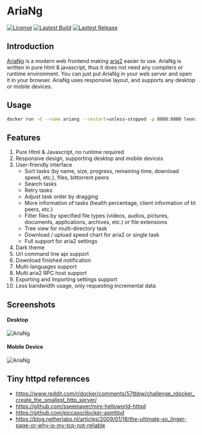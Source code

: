 # AriaNg
[![License](https://img.shields.io/github/license/mayswind/AriaNg.svg?style=flat)](https://github.com/mayswind/AriaNg/blob/master/LICENSE)
[![Lastest Build](https://img.shields.io/circleci/project/github/mayswind/AriaNg.svg?style=flat)](https://circleci.com/gh/mayswind/AriaNg/tree/master)
[![Lastest Release](https://img.shields.io/github/release/mayswind/AriaNg.svg?style=flat)](https://github.com/mayswind/AriaNg/releases)

## Introduction
[AriaNg](https://github.com/mayswind/AriaNg) is a modern web frontend making [aria2](https://github.com/aria2/aria2) easier to use. AriaNg is written in pure html & javascript, thus it does not need any compilers or runtime environment. You can just put AriaNg in your web server and open it in your browser. AriaNg uses responsive layout, and supports any desktop or mobile devices.

## Usage
``` sh
docker run -d --name ariang --restart=unless-stopped -p 8080:8080 leonismoe/ariang
```

## Features
1. Pure Html & Javascript, no runtime required
2. Responsive design, supporting desktop and mobile devices
3. User-friendly interface
    * Sort tasks (by name, size, progress, remaining time, download speed, etc.), files, bittorrent peers
    * Search tasks
    * Retry tasks
    * Adjust task order by dragging
    * More information of tasks (health percentage, client information of bt peers, etc.)
    * Filter files by specified file types (videos, audios, pictures, documents, applications, archives, etc.) or file extensions
    * Tree view for multi-directory task
    * Download / upload speed chart for aria2 or single task
    * Full support for aria2 settings
4. Dark theme
5. Url command line api support
6. Download finished notification
7. Multi-languages support
8. Multi aria2 RPC host support
9. Exporting and Importing settings support
10. Less bandwidth usage, only requesting incremental data

## Screenshots
#### Desktop
![AriaNg](https://raw.githubusercontent.com/mayswind/AriaNg-WebSite/master/screenshots/desktop.png)
#### Mobile Device
![AriaNg](https://raw.githubusercontent.com/mayswind/AriaNg-WebSite/master/screenshots/mobile.png)

## Tiny httpd references
* https://www.reddit.com/r/docker/comments/57tbbw/challenge_rdocker_create_the_smallest_http_server/
* https://github.com/sseemayer/mini-helloworld-httpd
* https://github.com/piccaso/docker-asmttpd
* https://blog.netherlabs.nl/articles/2009/01/18/the-ultimate-so_linger-page-or-why-is-my-tcp-not-reliable
